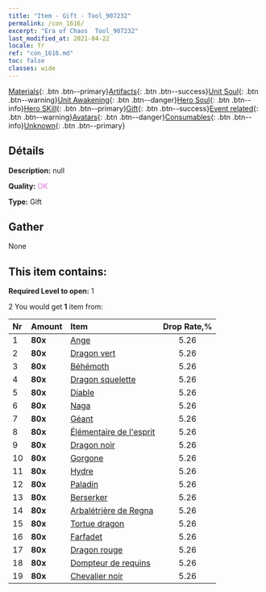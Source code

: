 ```yaml
---
title: "Item - Gift - Tool_907232"
permalink: /con_1616/
excerpt: "Era of Chaos  Tool_907232"
last_modified_at: 2021-04-22
locale: fr
ref: "con_1616.md"
toc: false
classes: wide
---
```

 [Materials](/ItemsFR/){: .btn .btn--primary}[Artifacts](/ItemsFR/Artifacts/){: .btn .btn--success}[Unit Soul](/ItemsFR/UnitSoul/){: .btn .btn--warning}[Unit Awakening](/ItemsFR/UnitAwakening/){: .btn .btn--danger}[Hero Soul](/ItemsFR/HeroSoul/){: .btn .btn--info}[Hero SKill](/ItemsFR/HeroSkill/){: .btn .btn--primary}[Gift](/ItemsFR/Gift/){: .btn .btn--success}[Event related](/ItemsFR/Events/){: .btn .btn--warning}[Avatars](/ItemsFR/Avatars/){: .btn .btn--danger}[Consumables](/ItemsFR/Consumables/){: .btn .btn--info}[Unknown](/ItemsFR/Unknown/){: .btn .btn--primary}

## Détails
 **Description:** null

 **Quality:** <span style="color: #DA70D6">OK</span>

 **Type:** Gift

## Gather

  None

## This item contains:

 **Required Level to open:** 1

 2 You would get **1** item  from:

  | Nr | Amount |     Item    | Drop Rate,% |
  |:---|:-------|:------------|:---------:|
  | 1 |  **80x** | [Ange](/fr/Items/unt_196/) | 5.26 | 
  | 2 |  **80x** | [Dragon vert](/fr/Items/unt_205/) | 5.26 | 
  | 3 |  **80x** | [Béhémoth](/fr/Items/unt_223/) | 5.26 | 
  | 4 |  **80x** | [Dragon squelette](/fr/Items/unt_214/) | 5.26 | 
  | 5 |  **80x** | [Diable](/fr/Items/unt_232/) | 5.26 | 
  | 6 |  **80x** | [Naga](/fr/Items/unt_240/) | 5.26 | 
  | 7 |  **80x** | [Géant ](/fr/Items/unt_241/) | 5.26 | 
  | 8 |  **80x** | [Élémentaire de l'esprit](/fr/Items/unt_267/) | 5.26 | 
  | 9 |  **80x** | [Dragon noir](/fr/Items/unt_250/) | 5.26 | 
  | 10 |  **80x** | [Gorgone](/fr/Items/unt_257/) | 5.26 | 
  | 11 |  **80x** | [Hydre](/fr/Items/unt_259/) | 5.26 | 
  | 12 |  **80x** | [Paladin](/fr/Items/unt_197/) | 5.26 | 
  | 13 |  **80x** | [Berserker](/fr/Items/unt_224/) | 5.26 | 
  | 14 |  **80x** | [Arbalétrière de Regna](/fr/Items/unt_274/) | 5.26 | 
  | 15 |  **80x** | [Tortue dragon](/fr/Items/unt_278/) | 5.26 | 
  | 16 |  **80x** | [Farfadet](/fr/Items/unt_270/) | 5.26 | 
  | 17 |  **80x** | [Dragon rouge](/fr/Items/unt_251/) | 5.26 | 
  | 18 |  **80x** | [Dompteur de requins](/fr/Items/unt_281/) | 5.26 | 
  | 19 |  **80x** | [Chevalier noir](/fr/Items/unt_213/) | 5.26 | 
